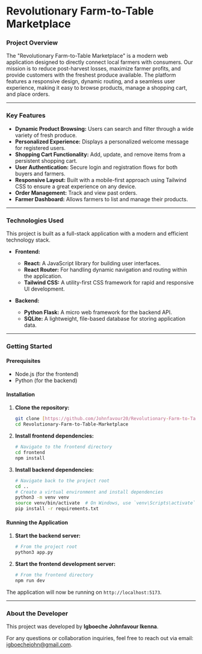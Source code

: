 # Revolutionary Farm-to-Table Marketplace

### Project Overview
The "Revolutionary Farm-to-Table Marketplace" is a modern web application designed to directly connect local farmers with consumers. Our mission is to reduce post-harvest losses, maximize farmer profits, and provide customers with the freshest produce available. The platform features a responsive design, dynamic routing, and a seamless user experience, making it easy to browse products, manage a shopping cart, and place orders.

---

### Key Features
* **Dynamic Product Browsing:** Users can search and filter through a wide variety of fresh produce.
* **Personalized Experience:** Displays a personalized welcome message for registered users.
* **Shopping Cart Functionality:** Add, update, and remove items from a persistent shopping cart.
* **User Authentication:** Secure login and registration flows for both buyers and farmers.
* **Responsive Layout:** Built with a mobile-first approach using Tailwind CSS to ensure a great experience on any device.
* **Order Management:** Track and view past orders.
* **Farmer Dashboard:** Allows farmers to list and manage their products.

---

### Technologies Used
This project is built as a full-stack application with a modern and efficient technology stack.

* **Frontend:**
    * **React:** A JavaScript library for building user interfaces.
    * **React Router:** For handling dynamic navigation and routing within the application.
    * **Tailwind CSS:** A utility-first CSS framework for rapid and responsive UI development.

* **Backend:**
    * **Python Flask:** A micro web framework for the backend API.
    * **SQLite:** A lightweight, file-based database for storing application data.

---

### Getting Started

#### Prerequisites
* Node.js (for the frontend)
* Python (for the backend)

#### Installation
1.  **Clone the repository:**
    ```bash
    git clone [https://github.com/Johnfavour20/Revolutionary-Farm-to-Table-Marketplace.git](https://github.com/Johnfavour20/Revolutionary-Farm-to-Table-Marketplace.git)
    cd Revolutionary-Farm-to-Table-Marketplace
    ```

2.  **Install frontend dependencies:**
    ```bash
    # Navigate to the frontend directory
    cd frontend
    npm install
    ```

3.  **Install backend dependencies:**
    ```bash
    # Navigate back to the project root
    cd ..
    # Create a virtual environment and install dependencies
    python3 -m venv venv
    source venv/bin/activate  # On Windows, use `venv\Scripts\activate`
    pip install -r requirements.txt
    ```

#### Running the Application
1.  **Start the backend server:**
    ```bash
    # From the project root
    python3 app.py
    ```

2.  **Start the frontend development server:**
    ```bash
    # From the frontend directory
    npm run dev
    ```

The application will now be running on `http://localhost:5173`.

---

### About the Developer
This project was developed by **Igboeche Johnfavour Ikenna**.

For any questions or collaboration inquiries, feel free to reach out via email: igboechejohn@gmail.com.
